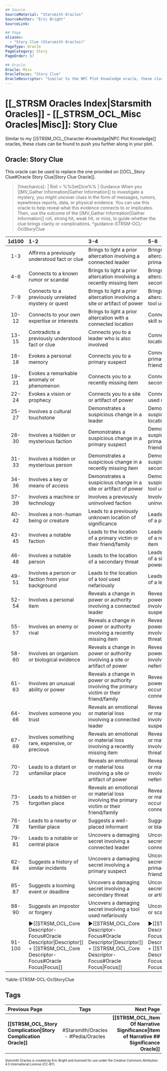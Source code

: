 ```yaml
---
## Source
SourceMaterial: "Starsmith Oracles"
SourceAuthor: "Eric Bright"
SourceLink: 

## Page
aliases:
  - "Story Clue (Starsmith Oracles)"
PageType: Oracle
PageCategory: Story
PageOrder: 67

## Oracle
Oracle: Misc
OracleFocus: "Story Clue"
OracleDescriptor: "Similar to the NPC Plot Knowledge oracle, these cluse can be found to push you further along in your plot."
---
```

# [[_STRSM Oracles Index|Starsmith Oracles]] - [[_STRSM_OCL_Misc Oracles|Misc]]: Story Clue
Similar to my [[STRSM_OCL_Character-Knowledge|NPC Plot Knowledge]] oracles, these clues can be found to push you further along in your plot.

## Oracle: Story Clue
This oracle can be used to replace the one provided on [[OCL_Story Clue#Oracle Story Clue|Story Clue Oracle]].

> [!mechanics]- | Roll > %%GetDice%% | Guidance
> When you [[MV_Gather Information|Gather Information]] to investigate a mystery, you might uncover clues in the form of messages, rumors, eyewitness reports, data, or physical evidence. You can use this oracle to help reveal what this evidence connects to or implicates. Then, use the outcome of the [[MV_Gather Information|Gather Information]] roll, strong hit, weak hit, or miss, to guide whether the clue brings clarity or complications. ^guidance-STRSM-OCL-OclStoryClue

| 1d100 | 1-2 | 3-4 | 5-6 |
| :---: | :--- | :--- | :--- |
| 1-3 | Affirms a previously understood fact or clue | Brings to light a prior altercation involving a connected leader | Brings to light a prior altercation involving a primary suspect |
| 4-6 | Connects to a known rumor or scandal | Brings to light a prior altercation involving a recently missing item | Brings to light a prior altercation involving a secondary threat |
| 7-9 | Connects to a previously unrelated mystery or quest | Brings to light a prior altercation involving a site or artifact of power | Brings to light a prior altercation involving a tool used nefariously |
| 10-12 | Connects to your own expertise or interests | Brings to light a prior altercation with a connected location | Connects to a specific skill set |
| 13-15 | Contradicts a previously understood fact or clue | Connects you to a leader who is also involved | Connects you to a location of interest |
| 16-18 | Evokes a personal memory | Connects you to a primary suspect | Connects you to a primary victim or their friend/family |
| 19-21 | Evokes a remarkable anomaly or phenomenon | Connects you to a recently missing item | Connects you to a secondary threat |
| 22-24 | Evokes a vision or prophecy | Connects you to a site or artifact of power | Connects you to a tool used nefariously |
| 25-27 | Involves a cultural touchstone | Demonstrates a suspicious change in a leader | Demonstrates a suspicious change in a location's state |
| 28-30 | Involves a hidden or mysterious faction | Demonstrates a suspicious change in a primary suspect | Demonstrates a suspicious change in a primary victim or their friend/family |
| 31-33 | Involves a hidden or mysterious person | Demonstrates a suspicious change in a recently missing item | Demonstrates a suspicious change in a secondary threat |
| 34-36 | Involves a key or means of access | Demonstrates a suspicious change in a site or artifact of power | Demonstrates a suspicious change in a tool used nefariously |
| 37-39 | Involves a machine or technology | Involves a previously uninvolved faction | Involves a previously uninvolved person |
| 40-42 | Involves a non-human being or creature | Leads to a previously unknown location of significance | Leads to the location of a primary suspect |
| 43-45 | Involves a notable faction | Leads to the location of a primary victim or their friend/family | Leads to the location of a recently missing item |
| 46-48 | Involves a notable person | Leads to the location of a secondary threat | Leads to the location of a site or artifact of power |
| 49-51 | Involves a person or faction from your background | Leads to the location of a tool used nefariously | Leads to the safehouse of a leader |
| 52-54 | Involves a personal item | Reveals a change in power or authority involving a connected leader | Reveals a change in power or authority involving a primary suspect |
| 55-57 | Involves an enemy or rival | Reveals a change in power or authority involving a recently missing item | Reveals a change in power or authority involving a secondary threat |
| 58-60 | Involves an organism or biological evidence | Reveals a change in power or authority involving a site or artifact of power | Reveals a change in power or authority involving a tool used neferiously |
| 61-63 | Involves an unusual ability or power | Reveals a change in power or authority involving the primary victim or their friend/family | Reveals a change in power or authority that occurred at a connected location |
| 64-66 | Involves someone you trust | Reveals an emotional or material loss involving a connected leader | Reveals an emotional or material loss involving a primary suspect |
| 67-69 | Involves something rare, expensive, or precious | Reveals an emotional or material loss involving a recently missing item | Reveals an emotional or material loss involving a secondary threat |
| 70-72 | Leads to a distant or unfamiliar place | Reveals an emotional or material loss involving a site or artifact of power | Reveals an emotional or material loss involving a tool used neferiously |
| 73-75 | Leads to a hidden or forgotten place | Reveals an emotional or material loss involving the primary victim or their friend/family | Reveals an emotional or material loss that occurred at a connected location |
| 76-78 | Leads to a nearby or familiar place | Suggests a well-placed informant | Suggests manipulation or blackmail |
| 79-81 | Leads to a notable or central place | Uncovers a damaging secret involving a connected leader | Uncovers a damaging secret involving a connected location |
| 82-84 | Suggests a history of similar incidents | Uncovers a damaging secret involving a primary suspect | Uncovers a damaging secret involving a primary victim or their friend/family |
| 85-87 | Suggests a looming event or deadline | Uncovers a damaging secret involving a secondary threat | Uncovers a damaging secret involving a site or artifact of power |
| 88-90 | Suggests an impostor or forgery | Uncovers a damaging secret involving a tool used nefariously | Uncovers a new rumor or scandal |
| 91-100 | ▶[[STRSM_OCL_Core Descriptor-Focus#Oracle Descriptor\|Descriptor]] + [[STRSM_OCL_Core Descriptor-Focus#Oracle Focus\|Focus]] | ▶[[STRSM_OCL_Core Descriptor-Focus#Oracle Descriptor\|Descriptor]] + [[STRSM_OCL_Core Descriptor-Focus#Oracle Focus\|Focus]] | ▶[[STRSM_OCL_Core Descriptor-Focus#Oracle Descriptor\|Descriptor]] + [[STRSM_OCL_Core Descriptor-Focus#Oracle Focus\|Focus]] |
^table-STRSM-OCL-OclStoryClue

## Tags
| Previous Page | Tags | Next Page | 
| :--- | :---: | ---: |
| **[[STRSM_OCL_Story Complication\|Story Complication Oracle]]** | #Starsmith/Oracles - #Pedia/Oracles | **[[STRSM_OCL_Item Of Narrative Significance\|Item of Narrative ## Significance Oracle]]** |

<font size=-2>Starsmith Oracles is created by Eric Bright and licensed for use under the Creative Commons Attribution 4.0 International License (CC-BY).</font>
